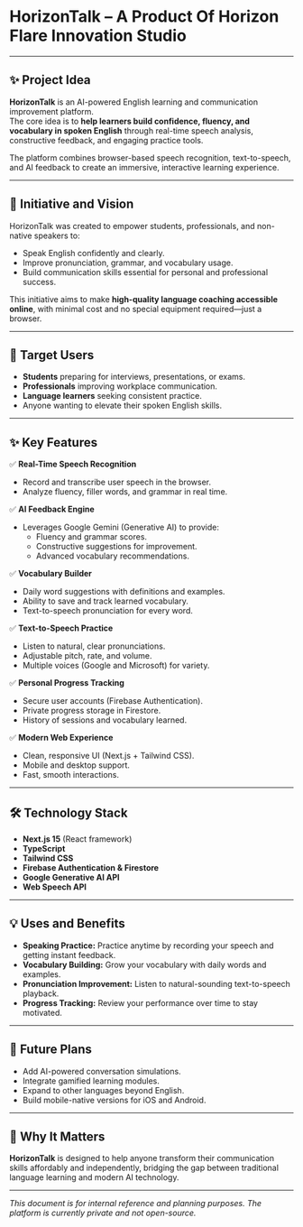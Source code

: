 # HorizonTalk – A Product Of Horizon Flare Innovation Studio

---

## ✨ Project Idea

**HorizonTalk** is an AI-powered English learning and communication improvement platform.  
The core idea is to **help learners build confidence, fluency, and vocabulary in spoken English** through real-time speech analysis, constructive feedback, and engaging practice tools.

The platform combines browser-based speech recognition, text-to-speech, and AI feedback to create an immersive, interactive learning experience.

---

## 🌱 Initiative and Vision

HorizonTalk was created to empower students, professionals, and non-native speakers to:

- Speak English confidently and clearly.
- Improve pronunciation, grammar, and vocabulary usage.
- Build communication skills essential for personal and professional success.

This initiative aims to make **high-quality language coaching accessible online**, with minimal cost and no special equipment required—just a browser.

---

## 🎯 Target Users

- **Students** preparing for interviews, presentations, or exams.
- **Professionals** improving workplace communication.
- **Language learners** seeking consistent practice.
- Anyone wanting to elevate their spoken English skills.

---

## ✨ Key Features

✅ **Real-Time Speech Recognition**
- Record and transcribe user speech in the browser.
- Analyze fluency, filler words, and grammar in real time.

✅ **AI Feedback Engine**
- Leverages Google Gemini (Generative AI) to provide:
  - Fluency and grammar scores.
  - Constructive suggestions for improvement.
  - Advanced vocabulary recommendations.

✅ **Vocabulary Builder**
- Daily word suggestions with definitions and examples.
- Ability to save and track learned vocabulary.
- Text-to-speech pronunciation for every word.

✅ **Text-to-Speech Practice**
- Listen to natural, clear pronunciations.
- Adjustable pitch, rate, and volume.
- Multiple voices (Google and Microsoft) for variety.

✅ **Personal Progress Tracking**
- Secure user accounts (Firebase Authentication).
- Private progress storage in Firestore.
- History of sessions and vocabulary learned.

✅ **Modern Web Experience**
- Clean, responsive UI (Next.js + Tailwind CSS).
- Mobile and desktop support.
- Fast, smooth interactions.

---

## 🛠️ Technology Stack

- **Next.js 15** (React framework)
- **TypeScript**
- **Tailwind CSS**
- **Firebase Authentication & Firestore**
- **Google Generative AI API**
- **Web Speech API**

---

## 💡 Uses and Benefits

- **Speaking Practice:** Practice anytime by recording your speech and getting instant feedback.
- **Vocabulary Building:** Grow your vocabulary with daily words and examples.
- **Pronunciation Improvement:** Listen to natural-sounding text-to-speech playback.
- **Progress Tracking:** Review your performance over time to stay motivated.

---

## 📝 Future Plans

- Add AI-powered conversation simulations.
- Integrate gamified learning modules.
- Expand to other languages beyond English.
- Build mobile-native versions for iOS and Android.

---

## 🌟 Why It Matters

**HorizonTalk** is designed to help anyone transform their communication skills affordably and independently, bridging the gap between traditional language learning and modern AI technology.

---

*This document is for internal reference and planning purposes. The platform is currently private and not open-source.*
